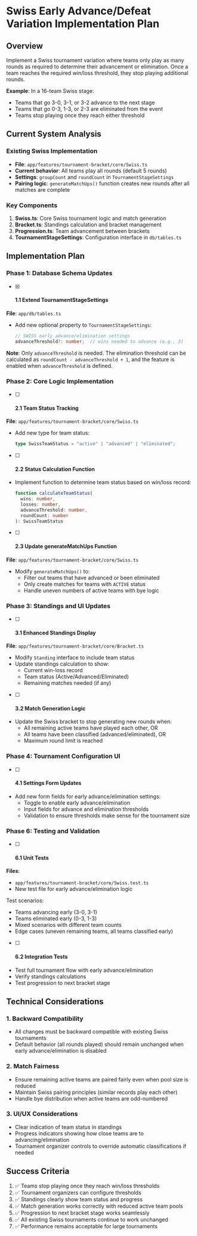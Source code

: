 # Swiss Early Advance/Defeat Variation Implementation Plan

## Overview
Implement a Swiss tournament variation where teams only play as many rounds as required to determine their advancement or elimination. Once a team reaches the required win/loss threshold, they stop playing additional rounds.

**Example**: In a 16-team Swiss stage:
- Teams that go 3-0, 3-1, or 3-2 advance to the next stage
- Teams that go 0-3, 1-3, or 2-3 are eliminated from the event
- Teams stop playing once they reach either threshold

## Current System Analysis

### Existing Swiss Implementation
- **File**: `app/features/tournament-bracket/core/Swiss.ts`
- **Current behavior**: All teams play all rounds (default 5 rounds)
- **Settings**: `groupCount` and `roundCount` in `TournamentStageSettings`
- **Pairing logic**: `generateMatchUps()` function creates new rounds after all matches are complete

### Key Components
1. **Swiss.ts**: Core Swiss tournament logic and match generation
2. **Bracket.ts**: Standings calculation and bracket management
3. **Progression.ts**: Team advancement between brackets
4. **TournamentStageSettings**: Configuration interface in `db/tables.ts`

## Implementation Plan

### Phase 1: Database Schema Updates

- [x] #### 1.1 Extend TournamentStageSettings
**File**: `app/db/tables.ts`
- Add new optional property to `TournamentStageSettings`:
  ```typescript
  // SWISS early advance/elimination settings
  advanceThreshold?: number;  // wins needed to advance (e.g., 3)
  ```
  
**Note**: Only `advanceThreshold` is needed. The elimination threshold can be calculated as `roundCount - advanceThreshold + 1`, and the feature is enabled when `advanceThreshold` is defined.

### Phase 2: Core Logic Implementation

- [ ] #### 2.1 Team Status Tracking
**File**: `app/features/tournament-bracket/core/Swiss.ts`
- Add new type for team status:
  ```typescript
  type SwissTeamStatus = "active" | "advanced" | "eliminated";
  ```

- [ ] #### 2.2 Status Calculation Function
- Implement function to determine team status based on win/loss record:
  ```typescript
  function calculateTeamStatus(
    wins: number,
    losses: number,
    advanceThreshold: number,
    roundCount: number
  ): SwissTeamStatus
  ```

- [ ] #### 2.3 Update generateMatchUps Function
**File**: `app/features/tournament-bracket/core/Swiss.ts`
- Modify `generateMatchUps()` to:
  - Filter out teams that have advanced or been eliminated
  - Only create matches for teams with `ACTIVE` status
  - Handle uneven numbers of active teams with bye logic

### Phase 3: Standings and UI Updates

- [ ] #### 3.1 Enhanced Standings Display
**File**: `app/features/tournament-bracket/core/Bracket.ts`
- Modify `Standing` interface to include team status
- Update standings calculation to show:
  - Current win-loss record
  - Team status (Active/Advanced/Eliminated)
  - Remaining matches needed (if any)

- [ ] #### 3.2 Match Generation Logic
- Update the Swiss bracket to stop generating new rounds when:
  - All remaining active teams have played each other, OR
  - All teams have been classified (advanced/eliminated), OR
  - Maximum round limit is reached

### Phase 4: Tournament Configuration UI

- [ ] #### 4.1 Settings Form Updates
- Add new form fields for early advance/elimination settings:
  - Toggle to enable early advance/elimination
  - Input fields for advance and elimination thresholds
  - Validation to ensure thresholds make sense for the tournament size

### Phase 6: Testing and Validation

- [ ] #### 6.1 Unit Tests
**Files**: 
- `app/features/tournament-bracket/core/Swiss.test.ts`
- New test file for early advance/elimination logic

Test scenarios:
- Teams advancing early (3-0, 3-1)
- Teams eliminated early (0-3, 1-3)
- Mixed scenarios with different team counts
- Edge cases (uneven remaining teams, all teams classified early)

- [ ] #### 6.2 Integration Tests
- Test full tournament flow with early advance/elimination
- Verify standings calculations
- Test progression to next bracket stage

## Technical Considerations

### 1. Backward Compatibility
- All changes must be backward compatible with existing Swiss tournaments
- Default behavior (all rounds played) should remain unchanged when early advance/elimination is disabled

### 2. Match Fairness
- Ensure remaining active teams are paired fairly even when pool size is reduced
- Maintain Swiss pairing principles (similar records play each other)
- Handle bye distribution when active teams are odd-numbered

### 3. UI/UX Considerations
- Clear indication of team status in standings
- Progress indicators showing how close teams are to advancing/elimination
- Tournament organizer controls to override automatic classifications if needed

## Success Criteria

1. ✅ Teams stop playing once they reach win/loss thresholds
2. ✅ Tournament organizers can configure thresholds
3. ✅ Standings clearly show team status and progress
4. ✅ Match generation works correctly with reduced active team pools
5. ✅ Progression to next bracket stage works seamlessly
6. ✅ All existing Swiss tournaments continue to work unchanged
7. ✅ Performance remains acceptable for large tournaments
